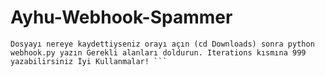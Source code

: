 # Ayhu-Webhook-Spammer
```Kullanım webhook.py dosyasını Visual Studio ile açın ( Cmd yada Terminalde de Açabilirsiniz) Visual Studio da terminal kısmından yeni terminal e basın.
Dosyayı nereye kaydettiyseniz orayı açın (cd Downloads) sonra python webhook.py yazın Gerekli alanları doldurun. Iterations kısmına 999 yazabilirsiniz İyi Kullanmalar! ```
